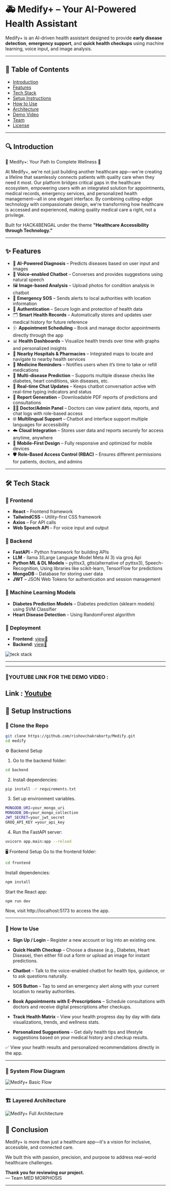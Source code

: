 # 🚑 Medify+ – Your AI-Powered Health Assistant

Medify+ is an AI-driven health assistant designed to provide **early disease detection**, **emergency support**, and **quick health checkups** using machine learning, voice input, and image analysis.

---

## 📌 Table of Contents
- [Introduction](#introduction)
- [Features](#features)
- [Tech Stack](#tech-stack)
- [Setup Instructions](#setup-instructions)
- [How to Use](#how-to-use)
- [Architecture](#architecture)
- [Demo Video](#demo-video)
- [Team](#team)
- [License](#license)

---

## 🔍 Introduction

🌟 Medify+: Your Path to Complete Wellness 🌟

At Medify+, we're not just building another healthcare app—we're creating a lifeline that seamlessly connects patients with quality care when they need it most. Our platform bridges critical gaps in the healthcare ecosystem, empowering users with an integrated solution for appointments, medical records, emergency services, and personalized health management—all in one elegant interface. By combining cutting-edge technology with compassionate design, we're transforming how healthcare is accessed and experienced, making quality medical care a right, not a privilege.

Built for HACK4BENGAL under the theme **"Healthcare Accessibility through Technology."**

---

## ✨ Features

- 🧠 **AI-Powered Diagnosis** – Predicts diseases based on user input and images  
- 🎤 **Voice-enabled Chatbot** – Converses and provides suggestions using natural speech  
- 🖼️ **Image-based Analysis** – Upload photos for condition analysis in chatbot  
- 📍 **Emergency SOS** – Sends alerts to local authorities with location information  
- 🔐 **Authentication** – Secure login and protection of health data  
- 🗂️ **Smart Health Records** – Automatically stores and updates user medical history for future reference  
- 🩺 **Appointment Scheduling** – Book and manage doctor appointments directly through the app  
- 📊 **Health Dashboards** – Visualize health trends over time with graphs and personalized insights  
- 📍 **Nearby Hospitals & Pharmacies** – Integrated maps to locate and navigate to nearby health services  
- 💊 **Medicine Reminders** – Notifies users when it’s time to take or refill medications  
- 🧬 **Multi-disease Prediction** – Supports multiple disease checks like diabetes, heart conditions, skin diseases, etc.  
- 🔁 **Real-time Chat Updates** – Keeps chatbot conversation active with real-time typing indicators and status  
- 🧾 **Report Generation** – Downloadable PDF reports of predictions and consultations  
- 👨‍⚕️ **Doctor/Admin Panel** – Doctors can view patient data, reports, and chat logs with role-based access  
- 🌐 **Multilingual Support** – Chatbot and interface support multiple languages for accessibility  
- ☁️ **Cloud Integration** – Stores user data and reports securely for access anytime, anywhere  
- 📱 **Mobile-First Design** – Fully responsive and optimized for mobile devices   
- 🛡️ **Role-Based Access Control (RBAC)** – Ensures different permissions for patients, doctors, and admins  
  

---

## 🛠️ Tech Stack

### 🔹 Frontend
- **React** – Frontend framework
- **TailwindCSS** – Utility-first CSS framework
- **Axios** – For API calls
- **Web Speech API** – For voice input and output

### 🔹 Backend
- **FastAPI** – Python framework for building APIs
- **LLM** - llama 3(Large Language Model Meta AI 3) via groq Api
- **Python ML & DL Models** – pyttsx3, gtts(alternative of pyttsx3), Speech-Recognition, Using libraries like scikit-learn, TensorFlow for predictions
- **MongoDB** – Database for storing user data
- **JWT** – JSON Web Tokens for authentication and session management

### 🔹 Machine Learning Models
- **Diabetes Prediction Models** – Diabetes prediction (sklearn models) using SVM Classifier
- **Heart Disease Detection** – Using RandomForest algorithm

### 🔹 Deployment
- **Frontend**: [view🔗](https://medify-three-opal.vercel.app/)
- **Backend**: [view🔗](https://arogyamarg-hack4bengal-25.onrender.com/)

![teck stack](./frontend/public/teck_stack.png)


---

---
### 🔹YOUTUBE LINK FOR THE DEMO VIDEO : 
**Link** : [Youtube](https://youtu.be/9JqGdLz--ow?si=609nQqNvAHzN40dR)
---

## 🧰 Setup Instructions

### 🔗 Clone the Repo

```bash
git clone https://github.com/rishovchakraborty/Medify.git
cd medify
```
⚙️ Backend Setup
1. Go to the backend folder:
```bash
cd backend
```
2. Install dependencies:
```bash
pip install -r requirements.txt
```
3. Set up environment variables.
```bash
MONGODB_URI=your_mongo_uri
MONGODB_DB=your_mongo_collection
JWT_SECRET=your_jwt_secret
GROQ_API_KEY =your_api_key
```
4. Run the FastAPI server:
```bash
uvicorn app.main:app --reload
```
🖥️ Frontend Setup
Go to the frontend folder:

```bash
cd frontend
```
Install dependencies:

```bash
npm install
```
Start the React app:

```bash
npm run dev
```
Now, visit http://localhost:5173 to access the app.

---

### 🧪 How to Use

- **Sign Up / Login** – Register a new account or log into an existing one.

- **Quick Health Checkup** – Choose a disease (e.g., Diabetes, Heart Disease), then either fill out a form or upload an image for instant predictions.

- **Chatbot** – Talk to the voice-enabled chatbot for health tips, guidance, or to ask questions naturally.

- **SOS Button** – Tap to send an emergency alert along with your current location to nearby authorities.

- **Book Appointments with E-Prescriptions** – Schedule consultations with doctors and receive digital prescriptions after checkups.

- **Track Health Matrix** – View your health progress day by day with data visualizations, trends, and wellness stats.

- **Personalized Suggestions** – Get daily health tips and lifestyle suggestions based on your medical history and checkup results.

✅ View your health results and personalized recommendations directly in the app.

---

### 🔧 System Flow Diagram

![Medify+ Basic Flow](./frontend/public/dataflow.png)

---

### 🏗️ Layered Architecture

![Medify+ Full Architecture](./frontend/public/dataflowr.png)


## 🙏 Conclusion

Medify+ is more than just a healthcare app—it's a vision for inclusive, accessible, and connected care.  

We built this with passion, precision, and purpose to address real-world healthcare challenges.  

**Thank you for reviewing our project.**  
— Team MED MORPHOSIS

---

